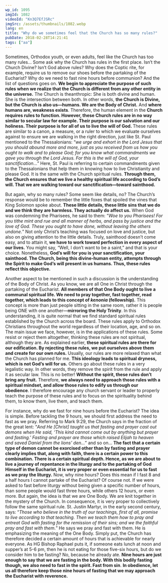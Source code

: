 ```yaml
---
wp_id: 1095
imgId: 1082
videoId: "Kn3Q7EfJSRc"
imgSrc: /assets/thumbnails/1082.webp
lang: en
title: "Why do we sometimes feel that the Church has so many rules?"
pubDate: 2018-02-28T14:21:41
tags: ["aa"]
---
```


<p>Sometimes, Orthodox youth, or even adults, feel like the Church has too many rules… Some ask why the Church has rules in the first place. Isn’t the Church Divine? Isn’t God above rules? Why does the Coptic rite, for example, require us to remove our shoes before the partaking of the Eucharist? Why do we need to fast nine hours before communion? And the list of questions goes on. <strong>We begin to appreciate the purpose of such rules when we realize that the Church is different from any other entity in the universe.</strong> The Church is theanthropic: She is both divine and human. She is the intersection between both. In other words, <strong>the Church is Divine, but the Church is also us—humans. We are the Body of Christ.</strong> And <strong>where humans are, weakness exists</strong>. Therefore, the human element in the <strong>Church requires rules to function. However, these Church rules are in no way similar to secular law for example. Their purpose is our salvation and our holiness. Their purpose is for all of us to live the will of God. </strong>These rules are similar to a canon, a measure, or a ruler to which we evaluate ourselves against to ensure we are walking in the right direction, just like St. Paul mentioned to the Thessalonians: “<em>we urge and exhort in the Lord Jesus that you should abound more and more, just as you received from us how you ought to walk and to please God; for you know what commandments we gave you through the Lord Jesus. For this is the will of God, your sanctification…” </em>Here, St. Paul is referring to certain commandments given to the Thessalonians that help them in knowing how to live Christianity and please God. It is the same with the Church spiritual rules. <strong>Through them, the Church ensures that we live a healthy spiritual life according to God’s will. That we are walking toward our sanctification—toward sainthood.</strong></p>
<p>But again, why so many rules? Some seem like details, no? The Church’s response would be to remember the little foxes that spoiled the vines that King Solomon spoke about. <strong>These little details, these little sins that we do and we think they are harmless. They actually do affect us.</strong> When God was condemning the Pharisees, he said to them: “<em>Woe to you Pharisees! For you tithe mint and rue and all manner of herbs, and pass by justice and the love of God. These you ought to have done, without leaving the others undone.</em>” Not only Christ’s teaching was focused on love and justice, but also on giving attention to the little details. Truly, sainthood doesn’t come easy, and to attain it, <strong>we have to work toward perfection in every aspect of our lives.</strong> You might say, “Well, I don’t want to be a saint,” and that is your choice. Nonetheless, <strong>God’s will for you is your sanctification, your sainthood. The Church, being this divine-human entity, attempts through the Spirit to make God’s will present in us humans. Thus, these rules reflect this objective. </strong></p>
<p>Another aspect to be mentioned in such a discussion is the understanding of the Body of Christ. As you know, we are all One in Christ through the partaking of the Eucharist. <strong>All members of that One Body ought to live a communal spiritual life. We need to pray together, fast together, read together, which leads to this concept of <em>kenonia </em>(fellowship).</strong> This concept is more than just people sitting in the same room, rather it is people being ONE with one another—<strong>mirroring the Holy Trinity</strong>. In this understanding, it is quite normal that we find standard spiritual rules established by the Church across the board. These rules apply to Orthodox Christians throughout the world regardless of their location, age, and so on. The main issue we face, however, is in the applications of these rules. Some resist or reject them altogether, thinking these rules are not spiritual, although they are. As explained earlier, <strong>these spiritual rules are there for our edification. By rejecting these rules, we put ourselves above them and create for our own rules.</strong> Usually, our rules are more relaxed than what the Church has planned for me. <strong>This ideology leads to spiritual dryness, which is not God’s will for us.</strong> Others go about these rules in a very legalistic way. In other words, they remove the spirit from the rule and apply it as secular law. This is no better! <strong>Without the spirit, these rules don’t bring any fruit.</strong> Therefore, <strong>we always need to approach those rules with a spiritual mindset, and allow those rules to edify us through our obedience</strong>. I therefore encourage any church servant or leader to properly teach the purpose of these rules and to focus on the spirituality behind them, to know them, live them, and teach them.</p>
<p>For instance, why do we fast for nine hours before the Eucharist? The idea is simple. Before tackling the 9 hours, we should first address the need to fast as we pray. Referring to Mark 9:29, the Church says in the fraction of the great lent: “<em>And He [Christ] taught us that fasting and prayer cast out demons when He said, ‘This kind cannot come out by anything but prayer and fasting.’ Fasting and prayer are those which raised Elijah to heaven and saved Daniel from the lions’ den…</em>” and so on… <strong>The fact that a certain type of demon cannot be exorcised other than by fasting and prayer clearly implies that, along with faith, there is a certain power to this combination. There is a certain spiritual depth. Hence, as we are about to live a journey of repentance in the liturgy and to the partaking of God Himself in the Eucharist, it is very proper or even essential for us to fast as we pray the liturgy.</strong> Now, why nine hours? Does this mean if I fast 8 and a half hours I cannot partake of the Eucharist? Of course not. If we were asked to fast before liturgy without being given a specific number of hours, than some people would fast three hours, while others 12 hours, or even more. But again, the idea is that we are One Body. We are knit together in the mystery of the Church. In consequence, it is very proper to collectively follow the same spiritual rule. St. Justin Martyr, in the early second century, says: “<em>Those who believe in the truth of our teachings, first of all, promise to live according to that teaching. Then we teach them how to pray and entreat God with fasting for the remission of their sins; and we the faithful pray and fast with them.</em>” He says we pray and fast with them. He is emphasizing the meaning of the One Body. Simply put, the Church has therefore decided a certain amount of hours that is achievable for nearly everyone. As HG Bishop Raphael puts it, if someone eats lunch at noon and supper’s at 5-6 pm, then he is not eating for those five-six hours, but do we consider him to be fasting? No, because he already ate. <strong>Nine hours are just enough to say that we are fasting in the body. With this bodily fasting though, we also need to fast in the spirit. Fast from sin</strong>. <strong>In obedience, let us all therefore keep those nine hours of fasting that we may approach the Eucharist with reverence.</strong></p>

